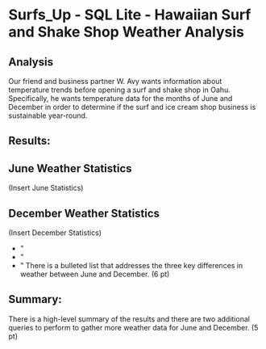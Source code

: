 # Surfs_Up - SQL Lite - Hawaiian Surf and Shake Shop Weather Analysis

## Analysis

Our friend and business partner W. Avy wants information about temperature trends before opening a surf and shake shop in Oahu. Specifically, he wants temperature data for the months of June and December in order to determine if the surf and ice cream shop business is sustainable year-round.


## Results:

## June Weather Statistics

(Insert June Statistics)

## December Weather Statistics

(Insert December Statistics)

- "
- "
- "
There is a bulleted list that addresses the three key differences in weather between June and December. (6 pt)

## Summary:

There is a high-level summary of the results and there are two additional queries to perform to gather more weather data for June and December. (5 pt)
